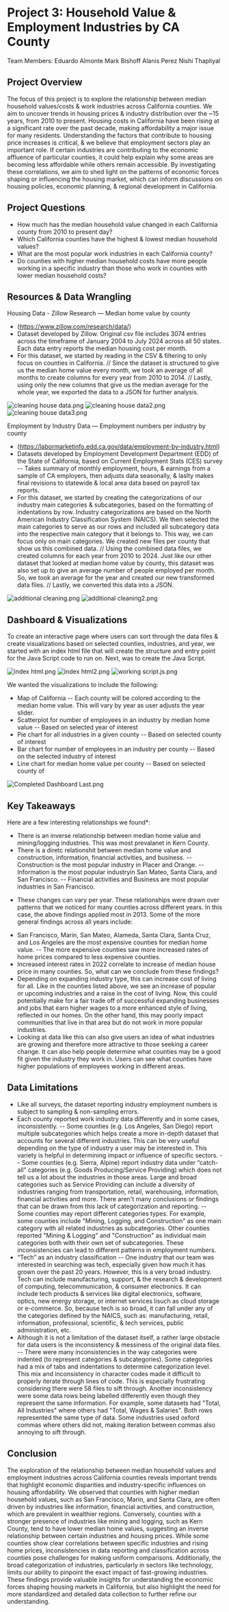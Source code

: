 # Project 3: Household Value & Employment Industries by CA County

Team Members:
Eduardo Almonte
Mark Bishoff
Alanis Perez
Nishi Thapliyal

Project Overview
---------------------
The focus of this project is to explore the relationship between median household values/costs & work industries across California counties. We aim to uncover trends in housing prices & industry distribution over the ~15 years, from 2010 to present. Housing costs in California have been rising at a significant rate over the past decade, making affordability a major issue for many residents. Understanding the factors that contribute to housing price increases is critical, & we believe that employment sectors play an important role. If certain industries are contributing to the economic affluence of particular counties, it could help explain why some areas are becoming less affordable while others remain accessible. By investigating these correlations, we aim to shed light on the patterns of economic forces shaping or influencing the housing market, which can inform discussions on housing policies, economic planning, & regional development in California.

Project Questions
---------------------
- How much has the median household value changed in each California county from 2010 to present day?
- Which California counties have the highest & lowest median household values?
- What are the most popular work industries in each California county?
- Do counties with higher median household costs have more people working in a specific industry than those who work in counties with lower median household costs? 

Resources & Data Wrangling
---------------------
Housing Data - Zillow Research — Median home value by county
- (https://www.zillow.com/research/data/)
- Dataset developed by Zillow. Original csv file includes 3074 entries across the timeframe of January 2004 to July 2024 across all 50 states. Each data entry reports the median housing cost per month.
- For this dataset, we started by reading in the CSV & filtering to only focus on counties in California. // Since the dataset is structured to give us the median home value every month, we took an average of all months to create columns for every year from 2010 to 2014. // Lastly, using only the new columns that give us the median average for the whole year, we exported the data to a JSON for further analysis.

![cleaning house data.png](https://github.com/alanisrperez/housing-cost-project/blob/Eddie/Eddie/Images/cleaning%20house%20data.png)
![cleaning house data2.png](https://github.com/alanisrperez/housing-cost-project/blob/Eddie/Eddie/Images/cleaning%20house%20data2.png)
![cleaning house data3.png](https://github.com/alanisrperez/housing-cost-project/blob/Eddie/Eddie/Images/cleaning%20house%20data3.png)


Employment by Industry Data — Employment numbers per industry by county
- (https://labormarketinfo.edd.ca.gov/data/employment-by-industry.html)
- Datasets developed by Employment Development Department (EDD) of the State of California, based on Current Employment Stats (CES) survey
-- Takes summary of monthly employment, hours, & earnings from a sample of CA employers, then adjusts data seasonally, & laslty makes final revisions to statewide & local area data based on payroll tax reports.
- For this dataset, we started by creating the categorizations of our industry main categories & subcategories, based on the formatting of indentations by row. Industry categorizations are based on the North American Industry Classification System (NAICS). We then selected the main categories to serve as our rows and included all subcategory data into the respective main category that it belongs to. This way, we can focus only on main categories. We created new files per county that show us this combined data. // Using the combined data files, we created columns for each year from 2010 to 2024. Just like our other dataset that looked at median home value by county, this dataset was also set up to give an average number of people employed per month. So, we took an average for the year and created our new transformed data files. // Lastly, we converted this data into a JSON. 

![additional cleaning.png](https://github.com/alanisrperez/housing-cost-project/blob/Eddie/Eddie/Images/additional%20cleaning.png)
![additional cleaning2.png](https://github.com/alanisrperez/housing-cost-project/blob/Eddie/Eddie/Images/additional%20cleaning2.png)


Dashboard & Visualizations
---------------------
To create an interactive page where users can sort through the data files & create visualizations based on selected counties, industries, and year, we started with an index html file that will create the structure and entry point for the Java Script code to run on. Next, was to create the Java Script.

![index html.png](https://github.com/alanisrperez/housing-cost-project/blob/Eddie/Eddie/Images/index%20html.png)
![index html2.png](https://github.com/alanisrperez/housing-cost-project/blob/Eddie/Eddie/Images/index%20html2.png)
![working script.js.png](https://github.com/alanisrperez/housing-cost-project/blob/Eddie/Eddie/Images/working%20script.js.png)

We wanted the visualizations to include the following:
- Map of California
-- Each county will be colored according to the median home value. This will vary by year as user adjusts the year slider.
- Scatterplot for number of employees in an industry by median home value
-- Based on selected year of interest
- Pie chart for all industries in a given county
-- Based on selected county of interest
- Bar chart for number of employees in an industry per county
-- Based on the selected industry of interest
- Line chart for median home value per county
-- Based on selected county of 

![Completed Dashboard Last.png](https://github.com/alanisrperez/housing-cost-project/blob/Eddie/Eddie/Images/Completed%20Dashboard%20Last.png)


Key Takeaways
---------------------
Here are a few interesting relationships we found*:
- There is an inverse relationship between median home value and mining/logging industries. This was most prevalanet in Kern County.
- There is a diretc relationshit between median home value and construction, information, financial activities, and business.
-- Construction is the most popular industry in Placer and Orange.
-- Information is the most popular industryin San Mateo, Santa Clara, and San Francisco.
-- Financial activities and Business are most popular industries in San Francisco.
* These changes can vary per year. These relationships were drawn over patterns that we noticed for many counties across different years. In this case, the above findings applied most in 2013.
Some of the more general findings across all years include:
- San Francisco, Marin, San Mateo, Alameda, Santa Clara, Santa Cruz, and Los Angeles are the most expensive counties for median home value.
-- The more expensive counties saw more increased rates of home prices compared to less expensive counties.
- Increased interest rates in 2022 correlate to increase of median house price in many counties.
So, what can we conclude from these findings?
- Depending on expanding industry type, this can increase cost of living for all. Like in the counties listed above, we see an increase of popular or upcoming industries and a raise in the cost of living. Now, this could potentially make for a fair trade off of successful expanding businesses and jobs that earn higher wages to a more enhanced style of living, reflected in our homes. On the other hand, this may poorly impact communities that live in that area but do not work in more popular industries.
- Looking at data like this can also give users an idea of what industries are growing and therefore more attractive to those seeking a career change. It can also help people determine what counties may be a good fit given the industry they work in. Users can see what counties have higher populations of employees working in different areas.

Data Limitations
---------------------
- Like all surveys, the dataset reporting industry employment numbers is subject to sampling & non-sampling errors.
- Each county reported work industry data differently and in some cases, inconsistently.
-- Some counties (e.g. Los Angeles, San Diego) report multiple subcategories which helps create a more in-depth dataset that accounts for several different industries. This can be very useful depending on the type of industry a user may be interested in. This variety is helpful in determining impact or influence of specific sectors.
-- Some counties (e.g. Sierra, Alpine) report industry data under “catch-all” categories (e.g. Goods Producing/Service Providing) which does not tell us a lot about the industries in those areas. Large and broad categories such as Service Providing can include a diversity of industries ranging from transportation, retail, warehousing, information, financial activities and more. There aren't many conclusions or findings that can be drawn from this lack of categorization and reporting.
-- Some counties may report different categories types. For example, some counties include "Mining, Logging, and Construction" as one main category with all related industries as subcategories. Other counties reported "Mining & Logging" and "Construction" as individual main categories both with their own set of subcategories. These inconsistencies can lead to different patterns in employment numbers.
- “Tech” as an industry classification
-- One industry that our team was interested in searching was tech, especially given how much it has grown over the past 20 years. However, this is a very broad industry. Tech can include manufacturing, support, & the research & development of computing, telecommunication, & consumer electronics. It can include tech products & services like digital electronics, software, optics, new energy storage, or internet services lisuch as cloud storage or e-commerce. So, because tech is so broad, it can fall under any of the categories defined by the NAICS, such as: manufacturing, retail, information, professional, scientific, & tech services, public administration, etc.
- Although it is not a limitation of the dataset itself, a rather large obstacle for data users is the inconsistency & messiness of the original data files.
-- There were many inconsistencies in the way categories were indented (to represent categories & subcategories). Some categories had a mix of tabs and indentations to determine categorization level. This mix and inconsistency in character codes made it difficult to properly iterate through lines of code. This is especially frustrating considering there were 58 files to sift through. Another inconsistency were some data rows being labelled differently even though they represent the same information. For example, some datasets had "Total, All Industries" where others had "Total, Wages & Salaries". Both rows represented the same type of data. Some industries used oxford commas where others did not, making iteration between commas also annoying to sift through.

Conclusion
---------------------
The exploration of the relationship between median household values and employment industries across California counties reveals important trends that highlight economic disparities and industry-specific influences on housing affordability. We observed that counties with higher median household values, such as San Francisco, Marin, and Santa Clara, are often driven by industries like information, financial activities, and construction, which are prevalent in wealthier regions. Conversely, counties with a stronger presence of industries like mining and logging, such as Kern County, tend to have lower median home values, suggesting an inverse relationship between certain industries and housing prices.
While some counties show clear correlations between specific industries and rising home prices, inconsistencies in data reporting and classification across counties pose challenges for making uniform comparisons. Additionally, the broad categorization of industries, particularly in sectors like technology, limits our ability to pinpoint the exact impact of fast-growing industries. These findings provide valuable insights for understanding the economic forces shaping housing markets in California, but also highlight the need for more standardized and detailed data collection to further refine our understanding.